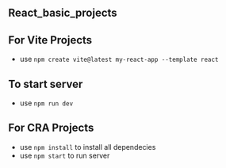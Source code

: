 ## React_basic_projects

## For Vite Projects

- use `npm create vite@latest my-react-app --template react`

## To start server 

- use `npm run dev`

## For CRA Projects

- use `npm install` to install all dependecies
- use `npm start` to run server
